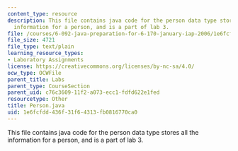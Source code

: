 ```yaml
---
content_type: resource
description: This file contains java code for the person data type stores all the
  information for a person, and is a part of lab 3.
file: /courses/6-092-java-preparation-for-6-170-january-iap-2006/1e6fcfdd436f31f64313fb0816770ca0_Person.java
file_size: 4721
file_type: text/plain
learning_resource_types:
- Laboratory Assignments
license: https://creativecommons.org/licenses/by-nc-sa/4.0/
ocw_type: OCWFile
parent_title: Labs
parent_type: CourseSection
parent_uid: c76c3609-11f2-a073-ecc1-fdfd622e1fed
resourcetype: Other
title: Person.java
uid: 1e6fcfdd-436f-31f6-4313-fb0816770ca0
---
```

This file contains java code for the person data type stores all the information for a person, and is a part of lab 3.
